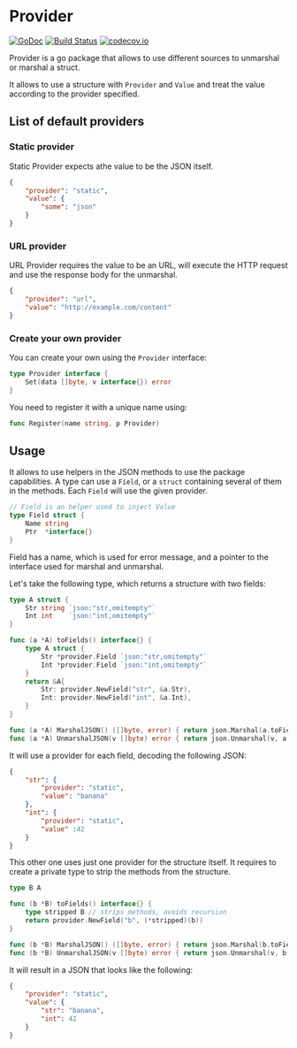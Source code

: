# Provider

[![GoDoc](https://godoc.org/klaidliadon.dev/provider?status.svg)](https://godoc.org/klaidliadon.dev/provider)
[![Build Status](https://travis-ci.org/klaidliadon/provider.svg?branch=master)](https://travis-ci.org/klaidliadon/provider) 
[![codecov.io](http://codecov.io/github/klaidliadon/provider/coverage.svg?branch=master)](http://codecov.io/github/klaidliadon/provider?branch=master)

Provider is a go package that allows to use different sources to unmarshal or marshal a struct.

It allows to use a structure with `Provider` and `Value` and treat the value according to the provider specified.

## List of default providers

### Static provider

Static Provider expects athe value to be the JSON itself.

```json
{
    "provider": "static",
    "value": {
        "some": "json"
    }
}
```

### URL provider

URL Provider requires the value to be an URL, will execute the HTTP request and use the response body for the unmarshal.

```json
{
    "provider": "url",
    "value": "http://example.com/content"
}
```

### Create your own provider

You can create your own using the `Provider` interface:

```go
type Provider interface {
	Set(data []byte, v interface{}) error
}
```

You need to register it with a unique name using:

```go
func Register(name string, p Provider)
```

## Usage

It allows to use helpers in the JSON methods to use the package capabilities. 
A type can use a `Field`, or a `struct` containing several of them in the methods.
Each `Field` will use the given provider.

```go
// Field is an helper used to inject Value
type Field struct {
    Name string
	Ptr  *interface{}
}
```

Field has a name, which is used for error message, and a pointer to the interface used for marshal and unmarshal.

Let's take the following type, which returns a structure with two fields:

```go
type A struct {
	Str string `json:"str,omitempty"`
	Int int    `json:"int,omitempty"`
}

func (a *A) toFields() interface{} {
	type A struct {
		Str *provider.Field `json:"str,omitempty"`
		Int *provider.Field `json:"int,omitempty"`
	}
	return &A{
		Str: provider.NewField("str", &a.Str),
		Int: provider.NewField("int", &a.Int),
	}
}

func (a *A) MarshalJSON() ([]byte, error) { return json.Marshal(a.toFields()) }
func (a *A) UnmarshalJSON(v []byte) error { return json.Unmarshal(v, a.toFields()) }
```

It will use a provider for each field, decoding the following JSON:

```json
{
    "str": {
        "provider": "static",
        "value": "banana"
    },
    "int": {
        "provider": "static",
        "value" :42
    }
}
```

This other one uses just one provider for the structure itself. It requires to create a private type to strip the methods from the structure.

```go
type B A

func (b *B) toFields() interface{} {
	type stripped B // strips methods, avoids recursion
	return provider.NewField("b", (*stripped)(b))
}

func (b *B) MarshalJSON() ([]byte, error) { return json.Marshal(b.toFields()) }
func (b *B) UnmarshalJSON(v []byte) error { return json.Unmarshal(v, b.toFields()) }
```

It will result in a JSON that looks like the following:

```json
{
    "provider": "static",
    "value": {
        "str": "banana",
        "int": 42
    }
}
```
